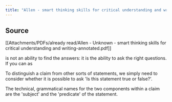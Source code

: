 ```yaml
---
title: "Allen - smart thinking skills for critical understanding and writing-"
---
```


## Source
[[Attachments/PDFs/already read/Allen - Unknown - smart thinking skills for critical understanding and writing-annotated.pdf]]

is not an ability to find the answers: it is the ability to ask the right questions. If you can as

To distinguish a claim from other sorts of statements, we simply need to consider whether it is possible to ask 'Is this statement true or false?'.

 The technical, grammatical names for the two components within a claim are the 'subject' and the 'predicate' of the statement.